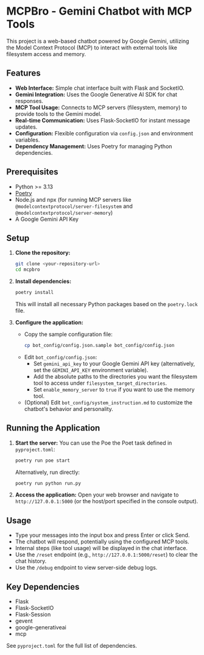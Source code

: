 # MCPBro - Gemini Chatbot with MCP Tools

This project is a web-based chatbot powered by Google Gemini, utilizing the Model Context Protocol (MCP) to interact with external tools like filesystem access and memory.

## Features

*   **Web Interface:** Simple chat interface built with Flask and SocketIO.
*   **Gemini Integration:** Uses the Google Generative AI SDK for chat responses.
*   **MCP Tool Usage:** Connects to MCP servers (filesystem, memory) to provide tools to the Gemini model.
*   **Real-time Communication:** Uses Flask-SocketIO for instant message updates.
*   **Configuration:** Flexible configuration via `config.json` and environment variables.
*   **Dependency Management:** Uses Poetry for managing Python dependencies.

## Prerequisites

*   Python >= 3.13
*   [Poetry](https://python-poetry.org/docs/#installation)
*   Node.js and npx (for running MCP servers like `@modelcontextprotocol/server-filesystem` and `@modelcontextprotocol/server-memory`)
*   A Google Gemini API Key

## Setup

1.  **Clone the repository:**
    ```bash
    git clone <your-repository-url>
    cd mcpbro
    ```

2.  **Install dependencies:**
    ```bash
    poetry install
    ```
    This will install all necessary Python packages based on the `poetry.lock` file.

3.  **Configure the application:**
    *   Copy the sample configuration file:
        ```bash
        cp bot_config/config.json.sample bot_config/config.json
        ```
    *   Edit `bot_config/config.json`:
        *   Set `gemini_api_key` to your Google Gemini API key (alternatively, set the `GEMINI_API_KEY` environment variable).
        *   Add the absolute paths to the directories you want the filesystem tool to access under `filesystem_target_directories`.
        *   Set `enable_memory_server` to `true` if you want to use the memory tool.
    *   (Optional) Edit `bot_config/system_instruction.md` to customize the chatbot's behavior and personality.

## Running the Application

1.  **Start the server:**
    You can use the Poe the Poet task defined in `pyproject.toml`:
    ```bash
    poetry run poe start
    ```
    Alternatively, run directly:
    ```bash
    poetry run python run.py
    ```

2.  **Access the application:**
    Open your web browser and navigate to `http://127.0.0.1:5000` (or the host/port specified in the console output).

## Usage

*   Type your messages into the input box and press Enter or click Send.
*   The chatbot will respond, potentially using the configured MCP tools.
*   Internal steps (like tool usage) will be displayed in the chat interface.
*   Use the `/reset` endpoint (e.g., `http://127.0.0.1:5000/reset`) to clear the chat history.
*   Use the `/debug` endpoint to view server-side debug logs.

## Key Dependencies

*   Flask
*   Flask-SocketIO
*   Flask-Session
*   gevent
*   google-generativeai
*   mcp

See `pyproject.toml` for the full list of dependencies.